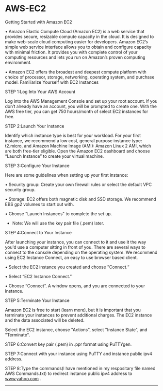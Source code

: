 # AWS-EC2
Getting Started with Amazon EC2

•	Amazon Elastic Compute Cloud (Amazon EC2) is a web service that provides secure, resizable compute capacity in the cloud. It is designed to make web-scale cloud computing easier for developers. Amazon EC2’s simple web service interface allows you to obtain and configure capacity with minimal friction. It provides you with complete control of your computing resources and lets you run on Amazon’s proven computing environment.

•	Amazon EC2 offers the broadest and deepest compute platform with choice of processor, storage, networking, operating system, and purchase model. 
Familiarize Yourself with EC2 Instances

STEP 1:Log Into Your AWS Account

Log into the AWS Management Console and set up your root account. If you don’t already have an account, you will be prompted to create one.
With the AWS free tier, you can get 750 hours/month of select EC2 instances for free.

STEP 2:Launch Your Instance

Identify which instance type is best for your workload. For your first instance, we recommend a low cost, general purpose instance type: t2.micro, and Amazon Machine Image (AMI): Amazon Linux 2 AMI, which are both free-tier eligible.
Open the Amazon EC2 dashboard and choose “Launch Instance” to create your virtual machine.

STEP 3:Configure Your Instance

Here are some guidelines when setting up your first instance:

•	Security group: Create your own firewall rules or select the default VPC security group.

•	Storage: EC2 offers both magnetic disk and SSD storage. We recommend EBS gp2 volumes to start out with.

•	Choose "Launch Instances" to complete the set up.

* Note: We will use the key pair file (.pem) later.

STEP 4:Connect to Your Instance

After launching your instance, you can connect to it and use it the way you'd use a computer sitting in front of you. There are several ways to connect to the console depending on the operating system. We recommend using EC2 Instance Connect, an easy to use browser based client.

•	Select the EC2 instance you created and choose "Connect.“

•	Select “EC2 Instance Connect.”

•	Choose “Connect”. A window opens, and you are connected to your instance.

STEP 5:Terminate Your Instance

Amazon EC2 is free to start (learn more), but it is important that you terminate your instances to prevent additional charges. The EC2 instance and the data associated will be deleted.

Select the EC2 instance, choose "Actions", select "Instance State", and "Terminate".

STEP 6:Convert key pair (.pem) in .ppr format using PuTTYgen.

STEP 7:Connect with your instance using PuTTY and instance public ipv4 address.

STEP 8:Type the commands(I have mentioned in my respositary file named AWS Commands.txt) to redirect instance public ipv4 address to www.yahoo.com .
________________________________________

